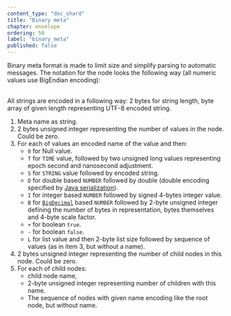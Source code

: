```yaml
---
content_type: "doc_shard"
title: "Binary meta"
chapter: envelope
ordering: 50
label: "binary_meta"
published: false
---
```

Binary meta format is made to limit size and simplify parsing to automatic messages. The notation for the node looks the following way (all numeric values use BigEndian encoding):

<br>
All strings are encoded in a following way: 2 bytes for string length, byte array of given length representing UTF-8 encoded string.
<br>

1. Meta name as string.
2. 2 bytes unsigned integer representing the number of values in the node. Could be zero.
3. For each of values an encoded name of the value and then:
    * `0` for Null value.
    * `T` for `TIME` value, followed by two unsigned long values representing epoch second and nanosecond adjustment.
    * `S` for `STRING` value followed by encoded string.
    * `D` for double based `NUMBER` followed by double (double encoding specified by [Java serialization](https://docs.oracle.com/javase/8/docs/api/java/io/DataOutput.html#writeDouble-double-)).
    * `I` for integer based `NUMBER` followed by signed 4-bytes integer value.
    * `B` for [`BigDecimal`](https://docs.oracle.com/javase/8/docs/api/java/math/BigDecimal.html) based `NUMBER` followed by 2-byte unsigned integer defining the number of bytes in representation, bytes themselves and 4-byte scale factor.
    * `+` for boolean `true`.
    * `-` for boolean `false`.
    * `L` for list value and then 2-byte list size followed by sequence of values (as in item 3, but without a name).
4. 2 bytes unsigned integer representing the number of child nodes in this node. Could be zero.
5. For each of child nodes:
    * child node name,
    * 2-byte unsigned integer representing number of children with this name.
    * The sequence of nodes with given name encoding like the root node, but without name.